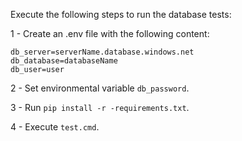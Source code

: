 Execute the following steps to run the database tests:

1 - Create an .env file with the following content:

```
db_server=serverName.database.windows.net
db_database=databaseName
db_user=user
```
2 - Set environmental variable `db_password`.

3 - Run `pip install -r -requirements.txt`.

4 - Execute `test.cmd`.

